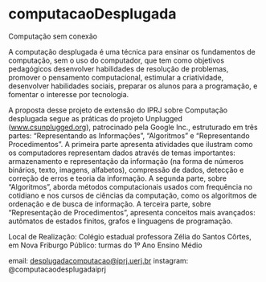 # computacaoDesplugada
Computação sem conexão

A computação desplugada é uma técnica para ensinar os fundamentos de computação, sem o uso do computador, que tem como objetivos pedagógicos desenvolver habilidades de resolução de problemas, promover o pensamento computacional, estimular a criatividade, desenvolver habilidades sociais, preparar os alunos para a programação, e fomentar o interesse por  tecnologia.  

A proposta desse projeto de extensão do IPRJ sobre Computação desplugada segue as práticas do projeto Unplugged (www.csunplugged.org), patrocinado pela Google Inc., estruturado em três partes: “Representando as Informações”, “Algoritmos” e “Representando Procedimentos”. A primeira parte apresenta atividades que ilustram como os computadores representam dados através de temas importantes: armazenamento e representação da informação (na forma de números binários, texto, imagens, alfabetos), compressão de dados, detecção e correção de erros e teoria da informação. A segunda parte, sobre “Algoritmos”, aborda métodos computacionais usados com frequência no cotidiano e nos cursos de ciências da computação, como os algoritmos de ordenação e de busca de informação. A terceira parte, sobre “Representação de Procedimentos”, apresenta conceitos mais avançados: autômatos de estados finitos, grafos e linguagens de programação.

Local de Realização: Colégio estadual professora Zélia do Santos Côrtes, em Nova Friburgo
Público: turmas do 1º Ano Ensino Médio

email: desplugadacomputacao@iprj.uerj.br
instagram: @computacaodesplugadaiprj


